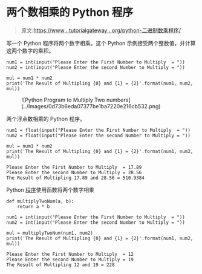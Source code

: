 # 两个数相乘的 Python 程序

> 原文:[https://www . tutorialgateway . org/python-二进制数乘程序/](https://www.tutorialgateway.org/python-program-to-multiply-two-numbers/)

写一个 Python 程序将两个数字相乘。这个 Python 示例接受两个整数值，并计算这两个数字的乘积。

```
num1 = int(input("Please Enter the First Number to Multiply  = "))
num2 = int(input("Please Enter the second Number to Multiply = "))

mul = num1 * num2
print('The Result of Multipling {0} and {1} = {2}'.format(num1, num2, mul))
```

<figure class="wp-block-image size-large">![Python Program to Multiply Two numbers](../Images/0d73b6eda07377be1ba7220e216cb532.png)</figure>

两个浮点数相乘的 Python 程序。

```
num1 = float(input("Please Enter the First Number to Multiply  = "))
num2 = float(input("Please Enter the second Number to Multiply = "))

mul = num1 * num2
print('The Result of Multipling {0} and {1} = {2}'.format(num1, num2, mul))
```

```
Please Enter the First Number to Multiply  = 17.89
Please Enter the second Number to Multiply = 28.56
The Result of Multipling 17.89 and 28.56 = 510.9384
```

Python [程序](https://www.tutorialgateway.org/python-programming-examples/)使用函数将两个数字相乘

```
def multiplyTwoNum(a, b):
    return a * b

num1 = int(input("Please Enter the First Number to Multiply  = "))
num2 = int(input("Please Enter the second Number to Multiply = "))

mul = multiplyTwoNum(num1, num2)
print('The Result of Multipling {0} and {1} = {2}'.format(num1, num2, mul))
```

```
Please Enter the First Number to Multiply  = 12
Please Enter the second Number to Multiply = 19
The Result of Multipling 12 and 19 = 228
```